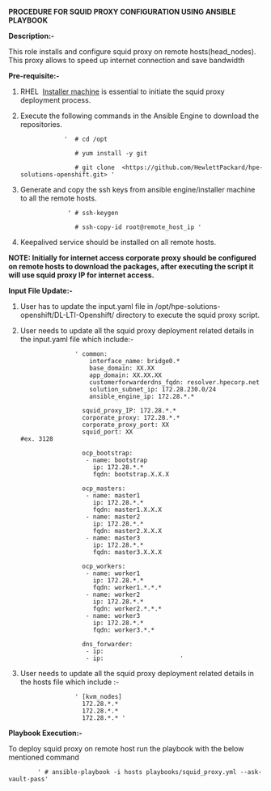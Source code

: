**PROCEDURE FOR SQUID PROXY CONFIGURATION USING ANSIBLE PLAYBOOK**

**Description:-**

 This role installs and configure squid proxy on remote hosts(head_nodes). This proxy allows to speed up internet connection and save bandwidth

**Pre-requisite:-**

1. RHEL  [Installer machine](https://github.com/HewlettPackard/hpe-solutions-openshift/blob/master/DL-LTI-Openshift/Readme.md "https://github.com/HewlettPackard/hpe-solutions-openshift/blob/master/DL-LTI-Openshift/Readme.md") is essential to initiate the squid proxy deployment process.
2. Execute the following commands in the Ansible Engine to download the repositories.

                   '  # cd /opt

                      # yum install -y git

                      # git clone  <https://github.com/HewlettPackard/hpe-solutions-openshift.git> '

3. Generate and copy the ssh keys from ansible engine/installer machine to all the remote hosts.

                    ' # ssh-keygen 

                      # ssh-copy-id root@remote_host_ip '

4. Keepalived service should be installed on all remote hosts.

**NOTE: Initially for internet access corporate proxy should be configured on remote hosts to download the packages, after executing the script it will use squid proxy IP for internet access.** 

**Input File Update:-**

1. User has to update the input.yaml file in /opt/hpe-solutions-openshift/DL-LTI-Openshift/ directory to execute the squid proxy  script.
2. User needs to update all the squid proxy deployment related details in the input.yaml file which include:-
                      
                      ' common:
                          interface_name: bridge0.*
                          base_domain: XX.XX
                          app_domain: XX.XX.XX
                          customerforwarderdns_fqdn: resolver.hpecorp.net
                          solution_subnet_ip: 172.28.230.0/24
                          ansible_engine_ip: 172.28.*.* 

                        squid_proxy_IP: 172.28.*.*
                        corporate_proxy: 172.28.*.*
                        corporate_proxy_port: XX
                        squid_port: XX                                 #ex. 3128

                        ocp_bootstrap:
                         - name: bootstrap
                           ip: 172.28.*.*
                           fqdn: bootstrap.X.X.X
                        
                        ocp_masters:
                         - name: master1
                           ip: 172.28.*.*
                           fqdn: master1.X.X.X
                         - name: master2
                           ip: 172.28.*.*
                           fqdn: master2.X.X.X
                         - name: master3
                           ip: 172.28.*.*
                           fqdn: master3.X.X.X 

                        ocp_workers:
                         - name: worker1
                           ip: 172.28.*.*
                           fqdn: worker1.*.*.*
                         - name: worker2
                           ip: 172.28.*.*
                           fqdn: worker2.*.*.*
                         - name: worker3
                           ip: 172.28.*.*
                           fqdn: worker3.*.* 

                        dns_forwarder:
                         - ip: 
                         - ip:                     ' 

3. User needs to update all the squid proxy deployment related details in the hosts file which include :-
                     
                      ' [kvm_nodes]
                        172.28.*.*
                        172.28.*.*
                        172.28.*.* '

**Playbook Execution:-**

To deploy squid proxy on remote host run the playbook with the below mentioned command                   

            ' # ansible-playbook -i hosts playbooks/squid_proxy.yml --ask-vault-pass'
